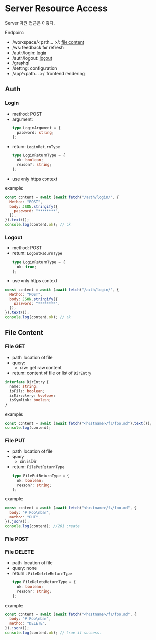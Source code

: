 # Server Resource Access

Server 자원 접근은 이렇다.

Endpoint:

- /workspace/\<path... \>/: [file content](#file-content)
- /ws: feedback for refresh
- /auth/login: [login](#login)
- /auth/logout: [logout](#logout)
- /graphql
- /setting: configuration
- /app/\<path... \>/: frontend rendering

## Auth

### Login

- method: POST
- argument:
  ```ts
  type LoginArgument = {
    password: string;
  };
  ```
- return: `LoginReturnType`
  ```ts
  type LoginReturnType = {
    ok: boolean;
    reason?: string;
  };
  ```
- use only https context

example:

```js
const content = await (await fetch("/auth/login/", {
  Method: "POST",
  body: JSON.stringify({
    password: "********",
  }),
}).text());
console.log(content.ok); // ok
```

### Logout

- method: POST
- return: `LogoutReturnType`
  ```ts
  type LoginReturnType = {
    ok: true;
  };
  ```
- use only https context

```js
const content = await (await fetch("/auth/login/", {
  Method: "POST",
  body: JSON.stringify({
    password: "********",
  }),
}).text());
console.log(content.ok); // ok
```

## File Content

### File GET

- path: location of file
- query:
  - raw: get raw content
- return: content of file or list of `DirEntry`

```ts
interface DirEntry {
  name: string;
  isFile: boolean;
  isDirectory: boolean;
  isSymlink: boolean;
}
```

example:

```js
const content = await (await fetch("<hostname>/fs/foo.md").text());
console.log(content);
```

### File PUT

- path: location of file
- query
  - dir: isDir
- return: `FilePutReturnType`
  ```ts
  type FilePutReturnType = {
    ok: boolean;
    reason?: string;
  };
  ```

example:

```js
const content = await (await fetch("<hostname>/fs/foo.md", {
  body: "# Foo\nbar",
  method: "PUT",
}).json());
console.log(content); //201 create
```

### File POST

### File DELETE

- path: location of file
- query: none
- return : `FileDeleteReturnType`
  ```ts
  type FileDeleteReturnType = {
    ok: boolean;
    reason?: string;
  };
  ```

example:

```js
const content = await (await fetch("<hostname>/fs/foo.md", {
  body: "# Foo\nbar",
  method: "DELETE",
}).json());
console.log(content.ok); // true if success.
```
